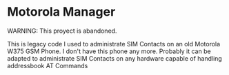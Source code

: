 # Motorola Manager

WARNING: This proyect is abandoned.

This is legacy code I used to administrate SIM Contacts on an old Motorola W375 GSM Phone. I don't have this phone any more. Probably it can be adapted to administrate SIM Contacts on any hardware capable of handling addressbook AT Commands
